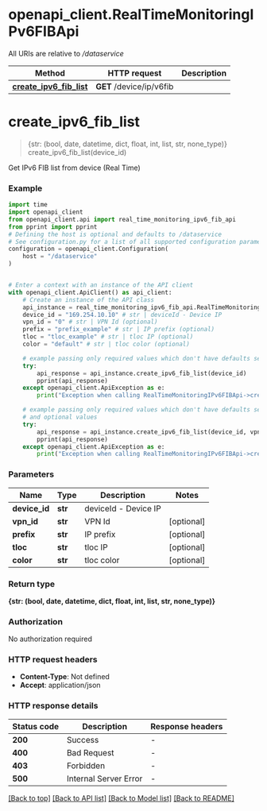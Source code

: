 # openapi_client.RealTimeMonitoringIPv6FIBApi

All URIs are relative to */dataservice*

Method | HTTP request | Description
------------- | ------------- | -------------
[**create_ipv6_fib_list**](RealTimeMonitoringIPv6FIBApi.md#create_ipv6_fib_list) | **GET** /device/ip/v6fib | 


# **create_ipv6_fib_list**
> {str: (bool, date, datetime, dict, float, int, list, str, none_type)} create_ipv6_fib_list(device_id)



Get IPv6 FIB list from device (Real Time)

### Example


```python
import time
import openapi_client
from openapi_client.api import real_time_monitoring_ipv6_fib_api
from pprint import pprint
# Defining the host is optional and defaults to /dataservice
# See configuration.py for a list of all supported configuration parameters.
configuration = openapi_client.Configuration(
    host = "/dataservice"
)


# Enter a context with an instance of the API client
with openapi_client.ApiClient() as api_client:
    # Create an instance of the API class
    api_instance = real_time_monitoring_ipv6_fib_api.RealTimeMonitoringIPv6FIBApi(api_client)
    device_id = "169.254.10.10" # str | deviceId - Device IP
    vpn_id = "0" # str | VPN Id (optional)
    prefix = "prefix_example" # str | IP prefix (optional)
    tloc = "tloc_example" # str | tloc IP (optional)
    color = "default" # str | tloc color (optional)

    # example passing only required values which don't have defaults set
    try:
        api_response = api_instance.create_ipv6_fib_list(device_id)
        pprint(api_response)
    except openapi_client.ApiException as e:
        print("Exception when calling RealTimeMonitoringIPv6FIBApi->create_ipv6_fib_list: %s\n" % e)

    # example passing only required values which don't have defaults set
    # and optional values
    try:
        api_response = api_instance.create_ipv6_fib_list(device_id, vpn_id=vpn_id, prefix=prefix, tloc=tloc, color=color)
        pprint(api_response)
    except openapi_client.ApiException as e:
        print("Exception when calling RealTimeMonitoringIPv6FIBApi->create_ipv6_fib_list: %s\n" % e)
```


### Parameters

Name | Type | Description  | Notes
------------- | ------------- | ------------- | -------------
 **device_id** | **str**| deviceId - Device IP |
 **vpn_id** | **str**| VPN Id | [optional]
 **prefix** | **str**| IP prefix | [optional]
 **tloc** | **str**| tloc IP | [optional]
 **color** | **str**| tloc color | [optional]

### Return type

**{str: (bool, date, datetime, dict, float, int, list, str, none_type)}**

### Authorization

No authorization required

### HTTP request headers

 - **Content-Type**: Not defined
 - **Accept**: application/json


### HTTP response details

| Status code | Description | Response headers |
|-------------|-------------|------------------|
**200** | Success |  -  |
**400** | Bad Request |  -  |
**403** | Forbidden |  -  |
**500** | Internal Server Error |  -  |

[[Back to top]](#) [[Back to API list]](../README.md#documentation-for-api-endpoints) [[Back to Model list]](../README.md#documentation-for-models) [[Back to README]](../README.md)

